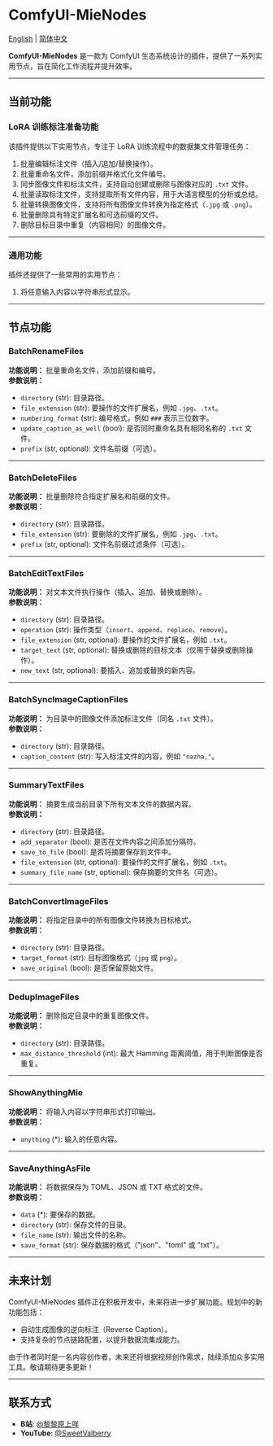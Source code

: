 # ComfyUI-MieNodes  

[English](README.md) | [简体中文](README_CN.md)  

**ComfyUI-MieNodes** 是一款为 ComfyUI 生态系统设计的插件，提供了一系列实用节点，旨在简化工作流程并提升效率。  

---

## 当前功能  

### LoRA 训练标注准备功能  

该插件提供以下实用节点，专注于 LoRA 训练流程中的数据集文件管理任务：  

1. 批量编辑标注文件（插入/追加/替换操作）。  
2. 批量重命名文件，添加前缀并格式化文件编号。  
3. 同步图像文件和标注文件，支持自动创建或删除与图像对应的 `.txt` 文件。  
4. 批量读取标注文件，支持提取所有文件内容，用于大语言模型的分析或总结。  
5. 批量转换图像文件，支持将所有图像文件转换为指定格式（`.jpg` 或 `.png`）。  
6. 批量删除具有特定扩展名和可选前缀的文件。  
7. 删除目标目录中重复（内容相同）的图像文件。  

---

### 通用功能  

插件还提供了一些常用的实用节点：  

1. 将任意输入内容以字符串形式显示。  

---

## 节点功能  

### **BatchRenameFiles**  
**功能说明：** 批量重命名文件，添加前缀和编号。  
**参数说明：**  
- `directory` (str): 目录路径。  
- `file_extension` (str): 要操作的文件扩展名，例如 `.jpg`、`.txt`。  
- `numbering_format` (str): 编号格式，例如 `###` 表示三位数字。  
- `update_caption_as_well` (bool): 是否同时重命名具有相同名称的 `.txt` 文件。  
- `prefix` (str, optional): 文件名前缀（可选）。  

---

### **BatchDeleteFiles**  
**功能说明：** 批量删除符合指定扩展名和前缀的文件。  
**参数说明：**  
- `directory` (str): 目录路径。  
- `file_extension` (str): 要删除的文件扩展名，例如 `.jpg`、`.txt`。  
- `prefix` (str, optional): 文件名前缀过滤条件（可选）。  

---

### **BatchEditTextFiles**  
**功能说明：** 对文本文件执行操作（插入、追加、替换或删除）。  
**参数说明：**  
- `directory` (str): 目录路径。  
- `operation` (str): 操作类型（`insert`、`append`、`replace`、`remove`）。  
- `file_extension` (str, optional): 要操作的文件扩展名，例如 `.txt`。  
- `target_text` (str, optional): 替换或删除的目标文本（仅用于替换或删除操作）。  
- `new_text` (str, optional): 要插入、追加或替换的新内容。  

---

### **BatchSyncImageCaptionFiles**  
**功能说明：** 为目录中的图像文件添加标注文件（同名 `.txt` 文件）。  
**参数说明：**  
- `directory` (str): 目录路径。  
- `caption_content` (str): 写入标注文件的内容，例如 `"nazha,"`。  

---

### **SummaryTextFiles**  
**功能说明：** 摘要生成当前目录下所有文本文件的数据内容。  
**参数说明：**  
- `directory` (str): 目录路径。  
- `add_separator` (bool): 是否在文件内容之间添加分隔符。  
- `save_to_file` (bool): 是否将摘要保存到文件中。  
- `file_extension` (str, optional): 要操作的文件扩展名，例如 `.txt`。  
- `summary_file_name` (str, optional): 保存摘要的文件名（可选）。  

---

### **BatchConvertImageFiles**  
**功能说明：** 将指定目录中的所有图像文件转换为目标格式。  
**参数说明：**  
- `directory` (str): 目录路径。  
- `target_format` (str): 目标图像格式（`jpg` 或 `png`）。  
- `save_original` (bool): 是否保留原始文件。  

---

### **DedupImageFiles**  
**功能说明：** 删除指定目录中的重复图像文件。  
**参数说明：**  
- `directory` (str): 目录路径。  
- `max_distance_threshold` (int): 最大 Hamming 距离阈值，用于判断图像是否重复。  

---

### **ShowAnythingMie**  
**功能说明：** 将输入内容以字符串形式打印输出。  
**参数说明：**  
- `anything` (*): 输入的任意内容。  

---

### **SaveAnythingAsFile**
**功能说明：** 将数据保存为 TOML、JSON 或 TXT 格式的文件。  
**参数说明：**  
- `data` (\*): 要保存的数据。  
- `directory` (str): 保存文件的目录。  
- `file_name` (str): 输出文件的名称。  
- `save_format` (str): 保存数据的格式（"json"、"toml" 或 "txt"）。

---

## 未来计划  

ComfyUI-MieNodes 插件正在积极开发中，未来将进一步扩展功能。规划中的新功能包括：  

- 自动生成图像的逆向标注（Reverse Caption）。  
- 支持复杂的节点链路配置，以提升数据流集成能力。  

由于作者同时是一名内容创作者，未来还将根据视频创作需求，陆续添加众多实用工具。敬请期待更多更新！  

---

## 联系方式  

- **B站**: [@黎黎原上咩](https://space.bilibili.com/449342345)  
- **YouTube**: [@SweetValberry](https://www.youtube.com/@SweetValberry)  
